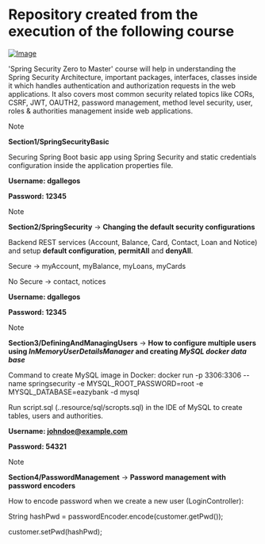 # Repository created from the execution of the following course

[![Image](https://github.com/eazybytes/springsecurity6/blob/3.2.0/Spring%20Security.png "Spring Security Zero to Master along with JWT,OAUTH2")](https://www.udemy.com/course/spring-security-zero-to-master/?referralCode=87DD08821FF0A3685D1C)

'Spring Security Zero to Master' course will help in understanding the Spring Security Architecture, important packages, interfaces, classes inside it which handles authentication and authorization requests in the web applications. It also covers most common security related topics like CORs, CSRF, JWT, OAUTH2, password management, method level security, user, roles & authorities management inside web applications.

> [!NOTE]
> **Section1/SpringSecurityBasic**
> 
> Securing Spring Boot basic app using Spring Security and static credentials configuration inside the application properties file.
>
> **Username: dgallegos**
> 
> **Password: 12345**
>


> [!NOTE]
> **Section2/SpringSecurity** -> **Changing the default security configurations**
> 
> Backend REST services (Account, Balance, Card, Contact, Loan and Notice) and setup **default configuration**, **permitAll** and **denyAll**.
>
> Secure -> myAccount, myBalance, myLoans, myCards
> 
> No Secure -> contact, notices
>
> **Username: dgallegos**
> 
> **Password: 12345**



> [!NOTE]
> **Section3/DefiningAndManagingUsers** -> **How to configure multiple users using _InMemoryUserDetailsManager_ and creating _MySQL docker data base_**
>
>
> Command to create MySQL image in Docker: docker run -p 3306:3306 --name springsecurity -e MYSQL_ROOT_PASSWORD=root -e MYSQL_DATABASE=eazybank -d mysql
>
> Run script.sql (..resource/sql/scropts.sql) in the IDE of MySQL to create tables, users and authorities.
>
>  **Username: johndoe@example.com**
> 
> **Password: 54321**


> [!NOTE]
> **Section4/PasswordManagement** -> **Password management with password encoders**
>
> How to encode password when we create a new user (LoginController):
> 
> String hashPwd = passwordEncoder.encode(customer.getPwd());
> 
> customer.setPwd(hashPwd);

